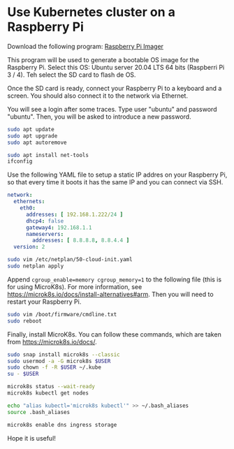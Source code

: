 # Use Kubernetes cluster on a Raspberry Pi

Download the following program: [Raspberry Pi Imager](https://downloads.raspberrypi.org/imager/imager.dmg)

This program will be used to generate a bootable OS image for the Raspberry Pi. Select this OS: Ubuntu server 20.04 LTS 64 bits (Raspberri Pi 3 / 4). Teh select the SD card to flash de OS.

Once the SD card is ready, connect your Raspberry Pi to a keyboard and a screen. You should also connect it to the network via Ethernet.

You will see a login after some traces. Type user "ubuntu" and password "ubuntu". Then, you will be asked to introduce a new password.

```bash
sudo apt update
sudo apt upgrade
sudo apt autoremove

sudo apt install net-tools
ifconfig
```

Use the following YAML file to setup a static IP addres on your Raspberry Pi, so that every time it boots it has the same IP and you can connect via SSH.

```yaml
network:
  ethernets:
    eth0:
      addresses: [ 192.168.1.222/24 ]
      dhcp4: false
      gateway4: 192.168.1.1
      nameservers:
        addresses: [ 8.8.8.8, 8.8.4.4 ]
  version: 2
```

```bash
sudo vim /etc/netplan/50-cloud-init.yaml
sudo netplan apply
```

Append `cgroup_enable=memory cgroup_memory=1` to the following file (this is for using MicroK8s). For more information, see https://microk8s.io/docs/install-alternatives#arm. Then you will need to restart your Raspberry Pi.

```bash
sudo vim /boot/firmware/cmdline.txt
sudo reboot
```

Finally, install MicroK8s. You can follow these commands, which are taken from https://microk8s.io/docs/.

```bash
sudo snap install microk8s --classic
sudo usermod -a -G microk8s $USER
sudo chown -f -R $USER ~/.kube
su - $USER

microk8s status --wait-ready
microk8s kubectl get nodes

echo "alias kubectl='microk8s kubectl'" >> ~/.bash_aliases
source .bash_aliases

microk8s enable dns ingress storage
```

Hope it is useful!
